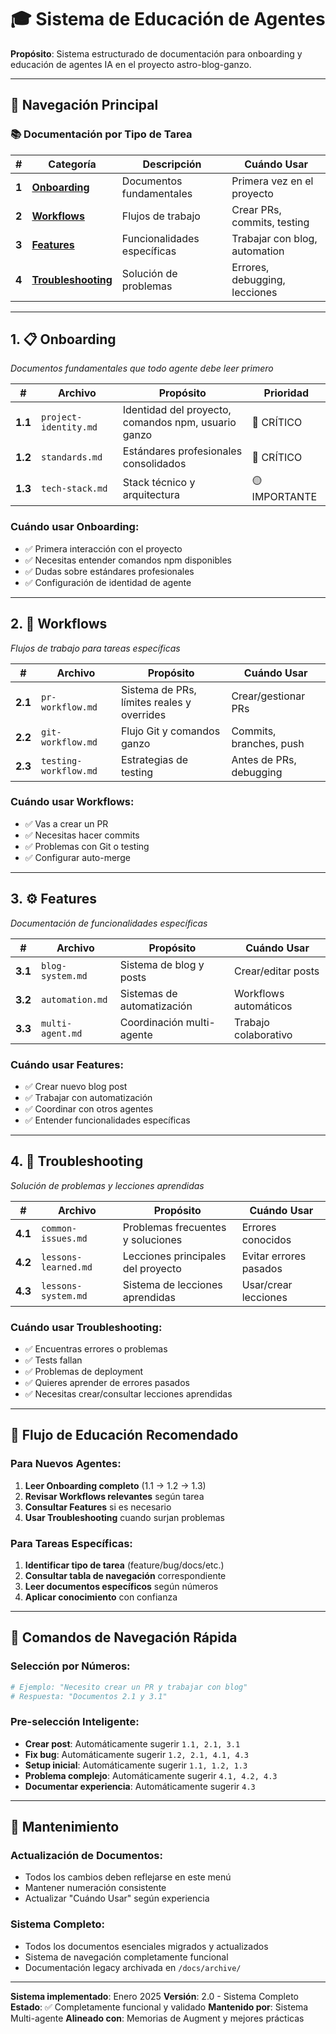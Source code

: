 # 🎓 Sistema de Educación de Agentes

**Propósito**: Sistema estructurado de documentación para onboarding y educación de agentes IA en el proyecto astro-blog-ganzo.

---

## 🧭 **Navegación Principal**

### **📚 Documentación por Tipo de Tarea**

| # | Categoría | Descripción | Cuándo Usar |
|---|-----------|-------------|-------------|
| **1** | **[Onboarding](#1-onboarding)** | Documentos fundamentales | Primera vez en el proyecto |
| **2** | **[Workflows](#2-workflows)** | Flujos de trabajo | Crear PRs, commits, testing |
| **3** | **[Features](#3-features)** | Funcionalidades específicas | Trabajar con blog, automation |
| **4** | **[Troubleshooting](#4-troubleshooting)** | Solución de problemas | Errores, debugging, lecciones |

---

## **1. 📋 Onboarding**
*Documentos fundamentales que todo agente debe leer primero*

| # | Archivo | Propósito | Prioridad |
|---|---------|-----------|-----------|
| **1.1** | `project-identity.md` | Identidad del proyecto, comandos npm, usuario ganzo | 🔴 CRÍTICO |
| **1.2** | `standards.md` | Estándares profesionales consolidados | 🔴 CRÍTICO |
| **1.3** | `tech-stack.md` | Stack técnico y arquitectura | 🟡 IMPORTANTE |

### **Cuándo usar Onboarding:**
- ✅ Primera interacción con el proyecto
- ✅ Necesitas entender comandos npm disponibles
- ✅ Dudas sobre estándares profesionales
- ✅ Configuración de identidad de agente

---

## **2. 🔄 Workflows**
*Flujos de trabajo para tareas específicas*

| # | Archivo | Propósito | Cuándo Usar |
|---|---------|-----------|-------------|
| **2.1** | `pr-workflow.md` | Sistema de PRs, límites reales y overrides | Crear/gestionar PRs |
| **2.2** | `git-workflow.md` | Flujo Git y comandos ganzo | Commits, branches, push |
| **2.3** | `testing-workflow.md` | Estrategias de testing | Antes de PRs, debugging |

### **Cuándo usar Workflows:**
- ✅ Vas a crear un PR
- ✅ Necesitas hacer commits
- ✅ Problemas con Git o testing
- ✅ Configurar auto-merge

---

## **3. ⚙️ Features**
*Documentación de funcionalidades específicas*

| # | Archivo | Propósito | Cuándo Usar |
|---|---------|-----------|-------------|
| **3.1** | `blog-system.md` | Sistema de blog y posts | Crear/editar posts |
| **3.2** | `automation.md` | Sistemas de automatización | Workflows automáticos |
| **3.3** | `multi-agent.md` | Coordinación multi-agente | Trabajo colaborativo |

### **Cuándo usar Features:**
- ✅ Crear nuevo blog post
- ✅ Trabajar con automatización
- ✅ Coordinar con otros agentes
- ✅ Entender funcionalidades específicas

---

## **4. 🔧 Troubleshooting**
*Solución de problemas y lecciones aprendidas*

| # | Archivo | Propósito | Cuándo Usar |
|---|---------|-----------|-------------|
| **4.1** | `common-issues.md` | Problemas frecuentes y soluciones | Errores conocidos |
| **4.2** | `lessons-learned.md` | Lecciones principales del proyecto | Evitar errores pasados |
| **4.3** | `lessons-system.md` | Sistema de lecciones aprendidas | Usar/crear lecciones |

### **Cuándo usar Troubleshooting:**
- ✅ Encuentras errores o problemas
- ✅ Tests fallan
- ✅ Problemas de deployment
- ✅ Quieres aprender de errores pasados
- ✅ Necesitas crear/consultar lecciones aprendidas

---

## **🎯 Flujo de Educación Recomendado**

### **Para Nuevos Agentes:**
1. **Leer Onboarding completo** (1.1 → 1.2 → 1.3)
2. **Revisar Workflows relevantes** según tarea
3. **Consultar Features** si es necesario
4. **Usar Troubleshooting** cuando surjan problemas

### **Para Tareas Específicas:**
1. **Identificar tipo de tarea** (feature/bug/docs/etc.)
2. **Consultar tabla de navegación** correspondiente
3. **Leer documentos específicos** según números
4. **Aplicar conocimiento** con confianza

---

## **📖 Comandos de Navegación Rápida**

### **Selección por Números:**
```bash
# Ejemplo: "Necesito crear un PR y trabajar con blog"
# Respuesta: "Documentos 2.1 y 3.1"
```

### **Pre-selección Inteligente:**
- **Crear post**: Automáticamente sugerir `1.1, 2.1, 3.1`
- **Fix bug**: Automáticamente sugerir `1.2, 2.1, 4.1, 4.3`
- **Setup inicial**: Automáticamente sugerir `1.1, 1.2, 1.3`
- **Problema complejo**: Automáticamente sugerir `4.1, 4.2, 4.3`
- **Documentar experiencia**: Automáticamente sugerir `4.3`

---

## **🔄 Mantenimiento**

### **Actualización de Documentos:**
- Todos los cambios deben reflejarse en este menú
- Mantener numeración consistente
- Actualizar "Cuándo Usar" según experiencia

### **Sistema Completo:**
- Todos los documentos esenciales migrados y actualizados
- Sistema de navegación completamente funcional
- Documentación legacy archivada en `/docs/archive/`

---

**Sistema implementado**: Enero 2025
**Versión**: 2.0 - Sistema Completo
**Estado**: ✅ Completamente funcional y validado
**Mantenido por**: Sistema Multi-agente
**Alineado con**: Memorias de Augment y mejores prácticas
